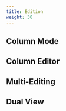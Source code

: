 ```yaml
---
title: Edition
weight: 30
---
```



## Column Mode

## Column Editor

## Multi-Editing

## Dual View

